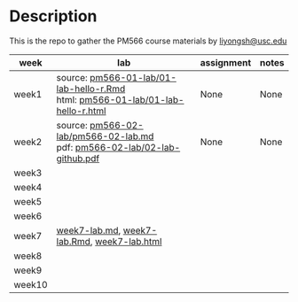 # Description
This is the repo to gather the PM566 course materials by liyongsh@usc.edu


|   week   |    lab  |     assignment | notes|
| ---- | ---- | ---- |----|
|   week1   |source: [pm566-01-lab/01-lab-hello-r.Rmd](pm566-01-lab/01-lab-hello-r.Rmd)<br />html: [pm566-01-lab/01-lab-hello-r.html](https://ghcdn.rawgit.org/lysethan/PM566-labs/master/pm566-01-lab/01-lab-hello-r.html) |   None   | None|
|   week2  |source: [pm566-02-lab/pm566-02-lab.md](./PM566-02-lab.md)<br/> pdf: [pm566-02-lab/02-lab-github.pdf](https://ghcdn.rawgit.org/lysethan/pm566/master/pm566-02-lab/02-lab-github.pdf)  |  None    |None|
|   week3   |      |      |
|   week4   |      |      |
|   week5   |      |      |
|   week6   |      |      |
|   week7   |[week7-lab.md](week7-lab.md), [week7-lab.Rmd](week7-lab.Rmd), [week7-lab.html](week7-lab.html)|      |
|   week8   |      |      |
|   week9   |      |      |
|   week10  |      |      |
